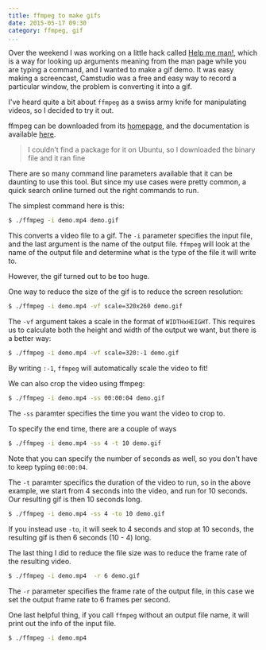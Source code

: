 ```yaml
---
title: ffmpeg to make gifs
date: 2015-05-17 09:30
category: ffmpeg, gif
...
```


Over the weekend I was working on a little hack called [Help me man!](https://github.com/ngzhian/help-me-man/), which is a way for looking up arguments meaning from the man page while you are typing a command, and I wanted to make a gif demo. It was easy making a screencast, Camstudio was a free and easy way to record a particular window, the problem is converting it into a gif.

I've heard quite a bit about `ffmpeg` as a swiss army knife for manipulating videos, so I decided to try it out.

ffmpeg can be downloaded from its [homepage](http://ffmpeg.org/), and the documentation is available [here](http://ffmpeg.org/ffmpeg.html).

> I couldn't find a package for it on Ubuntu, so I downloaded the binary file and it ran fine

There are so many command line parameters available that it can be daunting to use this tool. But since my use cases were pretty common, a quick search online turned out the right commands to run.

The simplest command here is this:

```bash
$ ./ffmpeg -i demo.mp4 demo.gif
```

This converts a video file to a gif. The `-i` parameter specifies the input file, and the last argument is the name of the output file. `ffmpeg` will look at the name of the output file and determine what is the type of the file it will write to.

However, the gif turned out to be too huge.

One way to reduce the size of the gif is to reduce the screen resolution:

```bash
$ ./ffmpeg -i demo.mp4 -vf scale=320x260 demo.gif
```

The `-vf` argument takes a scale in the format of `WIDTHxHEIGHT`. This requires us to calculate both the height and width of the output we want, but there is a better way:

```bash
$ ./ffmpeg -i demo.mp4 -vf scale=320:-1 demo.gif
```

By writing `:-1`, `ffmpeg` will automatically scale the video to fit!

We can also crop the video using ffmpeg:

```bash
$ ./ffmpeg -i demo.mp4 -ss 00:00:04 demo.gif
```

The `-ss` paramter specifies the time you want the video to crop to.

To specify the end time, there are a couple of ways

```bash
$ ./ffmpeg -i demo.mp4 -ss 4 -t 10 demo.gif
```

Note that you can specify the number of seconds as well, so you don't have to keep typing `00:00:04`.

The `-t` paramter specifics the duration of the video to run, so in the above example, we start from 4 seconds into the video, and run for 10 seconds. Our resulting gif is then 10 seconds long.

```bash
$ ./ffmpeg -i demo.mp4 -ss 4 -to 10 demo.gif
```

If you instead use `-to`, it will seek to 4 seconds and stop at 10 seconds, the resulting gif is then 6 seconds (10 - 4) long.

The last thing I did to reduce the file size was to reduce the frame rate of the resulting video.

```bash
$ ./ffmpeg -i demo.mp4  -r 6 demo.gif
```

The `-r` parameter specifies the frame rate of the output file, in this case we set the output frame rate to 6 frames per second.

One last helpful thing, if you call `ffmpeg` without an output file name, it will print out the info of the input file.

```bash
$ ./ffmpeg -i demo.mp4
```
